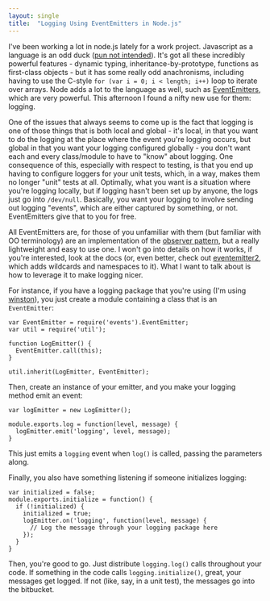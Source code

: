 ```yaml
---
layout: single
title:  "Logging Using EventEmitters in Node.js"
---
```


I\'ve been working a lot in node.js lately for a work project.
Javascript as a language is an odd duck ([pun not
intended](http://en.wikipedia.org/wiki/Duck_typing#In_JavaScript)).
It\'s got all these incredibly powerful features - dynamic typing,
inheritance-by-prototype, functions as first-class objects - but it has
some really odd anachronisms, including having to use the C-style
`for (var i = 0; i < length; i++)` loop to iterate over arrays. Node
adds a lot to the language as well, such as
[EventEmitters](http://nodejs.org/api/events.html), which are very
powerful. This afternoon I found a nifty new use for them: logging.

One of the issues that always seems to come up is the fact that logging
is one of those things that is both local and global - it\'s local, in
that you want to do the logging at the place where the event you\'re
logging occurs, but global in that you want your logging configured
globally - you don\'t want each and every class/module to have to
\"know\" about logging. One consequence of this, especially with respect
to testing, is that you end up having to configure loggers for your unit
tests, which, in a way, makes them no longer \"unit\" tests at all.
Optimally, what you want is a situation where you\'re logging locally,
but if logging hasn\'t been set up by anyone, the logs just go into
`/dev/null`. Basically, you want your logging to involve sending out
logging \"events\", which are either captured by something, or not.
EventEmitters give that to you for free.

All EventEmitters are, for those of you unfamiliar with them (but
familiar with OO terminology) are an implementation of the [observer
pattern](http://en.wikipedia.org/wiki/Observer_pattern), but a really
lightweight and easy to use one. I won\'t go into details on how it
works, if you\'re interested, look at the docs (or, even better, check
out [eventemitter2](https://github.com/hij1nx/EventEmitter2), which adds
wildcards and namespaces to it). What I want to talk about is how to
leverage it to make logging nicer.

For instance, if you have a logging package that you\'re using (I\'m
using [winston](https://github.com/flatiron/winston)), you just create a
module containing a class that is an `EventEmitter`:

    var EventEmitter = require('events').EventEmitter;
    var util = require('util');

    function LogEmitter() {
      EventEmitter.call(this);
    }

    util.inherit(LogEmitter, EventEmitter);

Then, create an instance of your emitter, and you make your logging
method emit an event:

    var logEmitter = new LogEmitter();

    module.exports.log = function(level, message) {
      logEmitter.emit('logging', level, message);
    }

This just emits a `logging` event when `log()` is called, passing the
parameters along.

Finally, you also have something listening if someone initializes
logging:

    var initialized = false;
    module.exports.initialize = function() {
      if (!initialized) {
        initialized = true;
        logEmitter.on('logging', function(level, message) {
          // Log the message through your logging package here
        });
      }
    }

Then, you\'re good to go. Just distribute `logging.log()` calls
throughout your code. If something in the code calls
`logging.initialize()`, great, your messages get logged. If not (like,
say, in a unit test), the messages go into the bitbucket.
